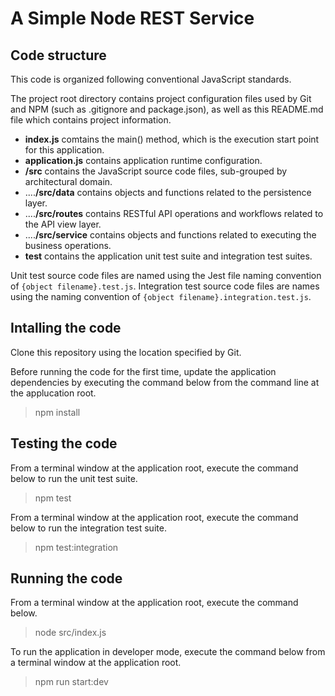 # A Simple Node REST Service

## Code structure
This code is organized following conventional JavaScript standards.

The project root directory contains project configuration files used by Git and NPM (such as .gitignore and package.json), as well as this README.md file which contains project information.

- **index.js** comtains the main() method, which is the execution start point for this application.
- **application.js** contains application runtime configuration.
- **/src** contains the JavaScript source code files, sub-grouped by architectural domain.
- ....**/src/data** contains objects and functions related to the persistence layer.
- ....**/src/routes** contains RESTful API operations and workflows related to the API view layer.
- ....**/src/service** contains objects and functions related to executing the business operations.
- **__test__** contains the application unit test suite and integration test suites.

Unit test source code files are named using the Jest file naming convention of `{object filename}.test.js`.
Integration test source code files are names using the naming convention of `{object filename}.integration.test.js`.

## Intalling the code
Clone this repository using the location specified by Git.

Before running the code for the first time, update the application dependencies by executing the command below from the command line at the applucation root.
>   npm install

## Testing the code
From a terminal window at the application root, execute the command below to run the unit test suite.
>   npm test

From a terminal window at the application root, execute the command below to run the integration test suite.
>   npm test:integration

## Running the code
From a terminal window at the application root, execute the command below.
>   node src/index.js

To run the application in developer mode, execute the command below from a terminal window at the application root.
>   npm run start:dev
